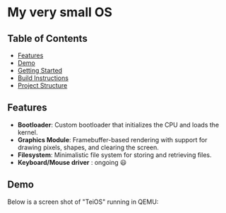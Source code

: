 # My very small OS 
## Table of Contents

- [Features](#features)
- [Demo](#demo)
- [Getting Started](#getting-started)
- [Build Instructions](#build-instructions)
- [Project Structure](#project-structure)

## Features

- **Bootloader**: Custom bootloader that initializes the CPU and loads the kernel.
- **Graphics Module**: Framebuffer-based rendering with support for drawing pixels, shapes, and clearing the screen.
- **Filesystem**: Minimalistic file system for storing and retrieving files.
- **Keyboard/Mouse driver** : ongoing :smiley:
## Demo 
Below is a screen shot of "TeiOS" running in QEMU:


